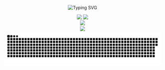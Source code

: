 <p align="center">
   <img src="https://readme-typing-svg.herokuapp.com?font=Fira+Code&pause=1000&width=435&lines=%E4%B8%8D%E8%A6%81%E5%81%87%E8%A3%85%E5%BE%88%E5%8A%AA%E5%8A%9B%EF%BC%8C%E9%80%89%E6%8B%A9%E6%AF%94%E5%8A%AA%E5%8A%9B%E9%87%8D%E8%A6%81" alt="Typing SVG" />
</p>
<div align="center">
<span>  </span>
<img height="170px" src="https://github-readme-stats.vercel.app/api?username=enjoyWeb" /><span>  </span><img height="170px" src="https://github-readme-stats.vercel.app/api/top-langs/?username=enjoyWeb&layout=compact&langs_count=8" />
<span>  </span>
</div>
<div align="center">
    <img  src="https://github-readme-streak-stats.herokuapp.com/?user=Achuan-2" />
</div>
<div align="center">
    <img src="https://activity-graph.herokuapp.com/graph?username=Achuan-2&theme=minimal" />
</div>
<div align="center"><img src="https://raw.githubusercontent.com/Achuan-2/Achuan-2/main/assets/github-contribution-grid-snake.svg" ></div>

